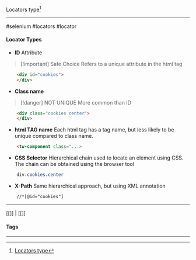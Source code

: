 Locators type[^1]
***
#selenium #locators #locator

#### Locator Types

 - **ID** Attribute
 >[!important] Safe Choice
 Refers to a unique attribute in the html tag
```html
	<div id="cookies">
	</div>	 
```

 - **Class name** 
 >[!danger] NOT UNIQUE
 More common than ID
```html
	<div class="cookies center">
	</div>	 
```
 
 - **html TAG name** 
 Each html tag has a tag name, but less likely to be unique compared to class name.
```html
	<tw-component class="...>
```
 
 - **CSS Selector**
 Hierarchical chain used to locate an element using CSS.
 The chain can be obtained using the browser tool
```css
	div.cookies.center	 
```

- **X-Path**
 Same hierarchical approach, but using XML annotation
```xml
	//*[@id="cookies"]
```



***
[[]] | [[]]
#### Tags
***
[^1]: [Locators type](https://projects.coursera.org/run/FGP2S6SGBS9L18Y2JBA4)